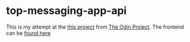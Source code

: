 # top-messaging-app-api

This is my attempt at the [this project](https://www.theodinproject.com/lessons/nodejs-messaging-app) from [The Odin Project](https://www.theodinproject.com). The frontend can be [found here](https://github.com/vulpes-walter1313/top-message-app-frontend)